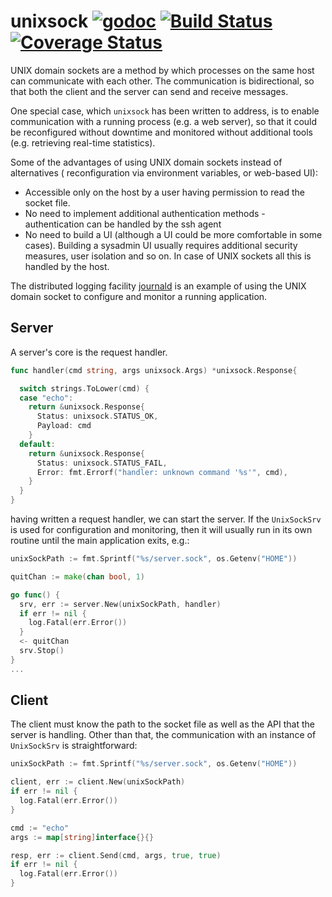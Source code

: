 # unixsock [![godoc](https://img.shields.io/badge/go-documentation-blue.svg)](https://godoc.org/github.com/vaitekunas/unixsock) [![Build Status](https://travis-ci.org/vaitekunas/unixsock.svg?branch=master)](https://travis-ci.org/vaitekunas/unixsock) [![Coverage Status](https://coveralls.io/repos/github/vaitekunas/unixsock/badge.svg?branch=master)](https://coveralls.io/github/vaitekunas/unixsock?branch=master)

UNIX domain sockets are a method by which processes on the same host can
communicate with each other. The communication is bidirectional, so that both the
client and the server can send and receive messages.

One special case, which `unixsock` has been written to address, is to enable
communication with a running process (e.g. a web server), so that it could be
reconfigured without downtime and monitored without additional tools (e.g.
retrieving real-time statistics).

Some of the advantages of using UNIX domain sockets instead of alternatives (
reconfiguration via environment variables, or web-based UI):

* Accessible only on the host by a user having permission to read the socket file.
* No need to implement additional authentication methods - authentication can be
handled by the ssh agent
* No need to build a UI (although a UI could be more comfortable in some cases).
Building a sysadmin UI usually requires additional security measures, user isolation
and so on. In case of UNIX sockets all this is handled by the host.

The distributed logging facility [journald](https://github.com/vaitekunas/journal)
is an example of using the UNIX domain socket to configure and monitor a running
application.

## Server

A server's core is the request handler.

```Go
func handler(cmd string, args unixsock.Args) *unixsock.Response{

  switch strings.ToLower(cmd) {
  case "echo":
    return &unixsock.Response{
      Status: unixsock.STATUS_OK,
      Payload: cmd
    }
  default:
    return &unixsock.Response{
      Status: unixsock.STATUS_FAIL,
      Error: fmt.Errorf("handler: unknown command '%s'", cmd),      
    }
  }  
}
```

having written a request handler, we can start the server. If the `UnixSockSrv`
is used for configuration and monitoring, then it will usually run in its own
routine until the main application exits, e.g.:

```Go
unixSockPath := fmt.Sprintf("%s/server.sock", os.Getenv("HOME"))

quitChan := make(chan bool, 1)

go func() {
  srv, err := server.New(unixSockPath, handler)
  if err != nil {
    log.Fatal(err.Error())
  }
  <- quitChan
  srv.Stop()
}
...
```

## Client

The client must know the path to the socket file as well as the API that the
server is handling. Other than that, the communication with an instance of
`UnixSockSrv` is straightforward:

```Go
unixSockPath := fmt.Sprintf("%s/server.sock", os.Getenv("HOME"))

client, err := client.New(unixSockPath)
if err != nil {
  log.Fatal(err.Error())
}

cmd := "echo"
args := map[string]interface{}{}

resp, err := client.Send(cmd, args, true, true)
if err != nil {
  log.Fatal(err.Error())
}
```
